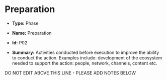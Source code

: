 # Preparation

* **Type:** Phase

* **Name:** Preparation

* **Id:** P02

* **Summary:** Activities conducted before execution to improve the ability to conduct the action. Examples include: development of the ecosystem needed to support the action: people, network, channels, content etc.

DO NOT EDIT ABOVE THIS LINE - PLEASE ADD NOTES BELOW
